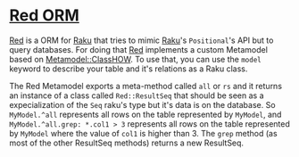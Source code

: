 # [Red ORM](https://github.com/FCO/Red)

[Red](https://github.com/FCO/Red) is a ORM for [Raku](https://raku.org) that tries to mimic [Raku](https://raku.org)'s `Positional`'s API but to query databases.
For doing that [Red](https://github.com/FCO/Red) implements a custom Metamodel based on [Metamodel::ClassHOW](https://docs.raku.org/type/Metamodel::ClassHOW).
To use that, you can use the `model` keyword to describe your table and it's relations as a Raku class.

The Red Metamodel exports a meta-method called `all` or `rs` and it returns an instance of a class called `Red::ResultSeq` that should be seen as a expecialization
of the `Seq` raku's type but it's data is on the database. So `MyModel.^all` represents all rows on the table represented by `MyModel`, and
`MyModel.^all.grep: *.col1 > 3` represents all rows on the table represented by `MyModel` where the value of `col1` is higher than 3. The `grep` method (as most of
the other ResultSeq methods) returns a new ResultSeq.

